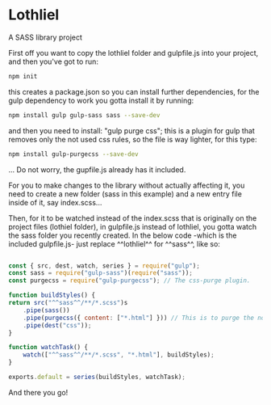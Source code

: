 # Lothliel

A SASS library project

First off you want to copy the lothliel folder and gulpfile.js into your project, and then you've got to run:

```bash
npm init
```

this creates a package.json so you can install further dependencies, for the gulp dependency to work you gotta install it by running:

```bash
npm install gulp gulp-sass sass --save-dev
```

and then you need to install: "gulp purge css"; this is a plugin for gulp that removes only the not used css rules, so the file is way lighter, for this type:

```bash
npm install gulp-purgecss --save-dev
```

... Do not worry, the gupfile.js already has it included.

For you to make changes to the library without actually affecting it, you need to create a new folder (sass in this example) and a new entry file inside of it, say index.scss...

Then, for it to be watched instead of the index.scss that is originally on the project files (lothiel folder), in gulpfile.js instead of lothliel, you gotta watch the sass folder you recently created. In the below code -which is the included gulpfile.js- just replace ^^lothliel^^ for ^^sass^^, like so:

```javascript

const { src, dest, watch, series } = require("gulp");
const sass = require("gulp-sass")(require("sass"));
const purgecss = require("gulp-purgecss"); // The css-purge plugin.

function buildStyles() {
return src("^^sass^^/**/*.scss")s
    .pipe(sass())
    .pipe(purgecss({ content: ["*.html"] })) // This is to purge the non-used css files on the output file (index.css)
    .pipe(dest("css"));
}

function watchTask() {
    watch(["^^sass^^/**/*.scss", "*.html"], buildStyles);
}

exports.default = series(buildStyles, watchTask);

```

And there you go!
